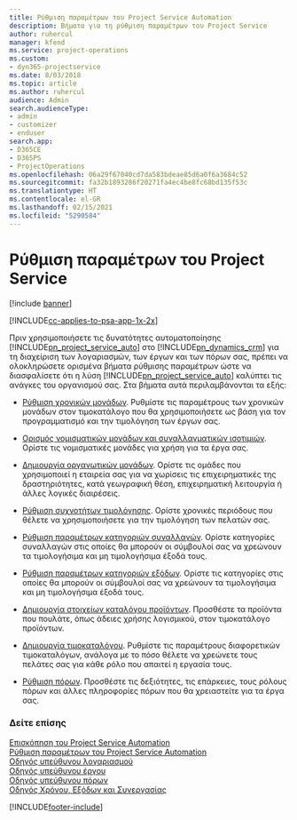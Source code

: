 ```yaml
---
title: Ρύθμιση παραμέτρων του Project Service Automation
description: Βήματα για τη ρύθμιση παραμέτρων του Project Service
author: ruhercul
manager: kfend
ms.service: project-operations
ms.custom:
- dyn365-projectservice
ms.date: 8/03/2018
ms.topic: article
ms.author: ruhercul
audience: Admin
search.audienceType:
- admin
- customizer
- enduser
search.app:
- D365CE
- D365PS
- ProjectOperations
ms.openlocfilehash: 06a29f67040cd7da583bdeae85d6a0f6a3684c52
ms.sourcegitcommit: fa32b1893286f20271fa4ec4be8fc68bd135f53c
ms.translationtype: HT
ms.contentlocale: el-GR
ms.lasthandoff: 02/15/2021
ms.locfileid: "5290584"
---
```

# <a name="configure-project-service"></a>Ρύθμιση παραμέτρων του Project Service

[!include [banner](../includes/psa-now-project-operations.md)]

[!INCLUDE[cc-applies-to-psa-app-1x-2x](../includes/cc-applies-to-psa-app-1x-2x.md)]

Πριν χρησιμοποιήσετε τις δυνατότητες αυτοματοποίησης [!INCLUDE[pn_project_service_auto](../includes/pn-project-service-auto.md)] στο [!INCLUDE[pn_dynamics_crm](../includes/pn-dynamics-crm.md)] για τη διαχείριση των λογαριασμών, των έργων και των πόρων σας, πρέπει να ολοκληρώσετε ορισμένα βήματα ρύθμισης παραμέτρων ώστε να διασφαλίσετε ότι η λύση [!INCLUDE[pn_project_service_auto](../includes/pn-project-service-auto.md)] καλύπτει τις ανάγκες του οργανισμού σας. Στα βήματα αυτά περιλαμβάνονται τα εξής:  
  
-   [Ρύθμιση χρονικών μονάδων](../psa/set-up-time-units.md). Ρυθμίστε τις παραμέτρους των χρονικών μονάδων στον τιμοκατάλογο που θα χρησιμοποιήσετε ως βάση για τον προγραμματισμό και την τιμολόγηση των έργων σας.  
  
-   [Ορισμός νομισματικών μονάδων και συναλλαγματικών ισοτιμιών](../psa/set-up-currencies-exchange-rates.md). Ορίστε τις νομισματικές μονάδες για χρήση για τα έργα σας.  
  
-   [Δημιουργία οργανωτικών μονάδων](../psa/create-organizational-units.md). Ορίστε τις ομάδες που χρησιμοποιεί η εταιρεία σας για να χωρίσεις τις επιχειρηματικές της δραστηριότητες, κατά γεωγραφική θέση, επιχειρηματική λειτουργία ή άλλες λογικές διαιρέσεις.  
  
-   [Ρύθμιση συχνοτήτων τιμολόγησης](../psa/set-up-invoice-frequencies.md). Ορίστε χρονικές περιόδους που θέλετε να χρησιμοποιήσετε για την τιμολόγηση των πελατών σας.  
  
-   [Ρύθμιση παραμέτρων κατηγοριών συναλλαγών](../psa/configure-transaction-categories.md). Ορίστε κατηγορίες συναλλαγών στις οποίες θα μπορούν οι σύμβουλοί σας να χρεώνουν τα τιμολογήσιμα και μη τιμολογήσιμα έξοδά τους.  
  
-   [Ρύθμιση παραμέτρων κατηγοριών εξόδων](../psa/configure-expense-categories.md). Ορίστε τις κατηγορίες στις οποίες θα μπορούν οι σύμβουλοί σας να χρεώνουν τα τιμολογήσιμα και μη τιμολογήσιμα έξοδά τους.  
  
-   [Δημιουργία στοιχείων καταλόγου προϊόντων](../psa/create-product-catalog-items.md). Προσθέστε τα προϊόντα που πουλάτε, όπως άδειες χρήσης λογισμικού, στον τιμοκατάλογο προϊόντων.  
  
-   [Δημιουργία τιμοκαταλόγου](../psa/create-price-list.md). Ρυθμίστε τις παραμέτρους διαφορετικών τιμοκαταλόγων, ανάλογα με το πόσο θέλετε να χρεώνετε τους πελάτες σας για κάθε ρόλο που απαιτεί η εργασία τους.  
  
-   [Ρύθμιση πόρων](../psa/set-up-resources.md). Προσθέστε τις δεξιότητες, τις επάρκειες, τους ρόλους πόρων και άλλες πληροφορίες πόρων που θα χρειαστείτε για τα έργα σας.  
  
### <a name="see-also"></a>Δείτε επίσης  
 [Επισκόπηση του Project Service Automation](../psa/overview.md)   
 [Ρύθμιση παραμέτρων του Project Service Automation](../psa/configure.md)   
 [Οδηγός υπεύθυνου λογαριασμού](../psa/account-manager-guide.md)   
 [Οδηγός υπεύθυνου έργου](../psa/project-manager-guide.md)   
 [Οδηγός υπεύθυνου πόρων](../psa/resource-manager-guide.md)   
 [Οδηγός Χρόνου, Εξόδων και Συνεργασίας](../psa/time-expense-collaboration-guide.md)


[!INCLUDE[footer-include](../includes/footer-banner.md)]